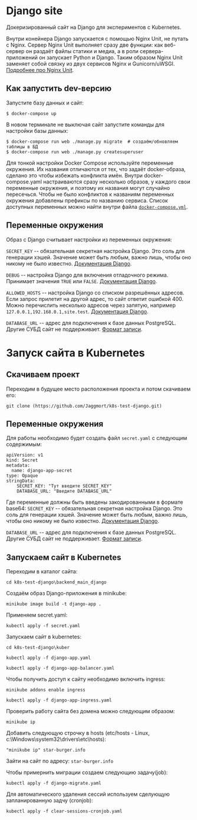# Django site

Докеризированный сайт на Django для экспериментов с Kubernetes.

Внутри конейнера Django запускается с помощью Nginx Unit, не путать с Nginx. Сервер Nginx Unit выполняет сразу две функции: как веб-сервер он раздаёт файлы статики и медиа, а в роли сервера-приложений он запускает Python и Django. Таким образом Nginx Unit заменяет собой связку из двух сервисов Nginx и Gunicorn/uWSGI. [Подробнее про Nginx Unit](https://unit.nginx.org/).

## Как запустить dev-версию

Запустите базу данных и сайт:

```shell-session
$ docker-compose up
```

В новом терминале не выключая сайт запустите команды для настройки базы данных:

```shell-session
$ docker-compose run web ./manage.py migrate  # создаём/обновляем таблицы в БД
$ docker-compose run web ./manage.py createsuperuser
```

Для тонкой настройки Docker Compose используйте переменные окружения. Их названия отличаются от тех, что задаёт docker-образа, сделано это чтобы избежать конфликта имён. Внутри docker-compose.yaml настраиваются сразу несколько образов, у каждого свои переменные окружения, и поэтому их названия могут случайно пересечься. Чтобы не было конфликтов к названиям переменных окружения добавлены префиксы по названию сервиса. Список доступных переменных можно найти внутри файла [`docker-compose.yml`](./docker-compose.yml).

## Переменные окружения

Образ с Django считывает настройки из переменных окружения:

`SECRET_KEY` -- обязательная секретная настройка Django. Это соль для генерации хэшей. Значение может быть любым, важно лишь, чтобы оно никому не было известно. [Документация Django](https://docs.djangoproject.com/en/3.2/ref/settings/#secret-key).

`DEBUG` -- настройка Django для включения отладочного режима. Принимает значения `TRUE` или `FALSE`. [Документация Django](https://docs.djangoproject.com/en/3.2/ref/settings/#std:setting-DEBUG).

`ALLOWED_HOSTS` -- настройка Django со списком разрешённых адресов. Если запрос прилетит на другой адрес, то сайт ответит ошибкой 400. Можно перечислить несколько адресов через запятую, например `127.0.0.1,192.168.0.1,site.test`. [Документация Django](https://docs.djangoproject.com/en/3.2/ref/settings/#allowed-hosts).

`DATABASE_URL` -- адрес для подключения к базе данных PostgreSQL. Другие СУБД сайт не поддерживает. [Формат записи](https://github.com/jacobian/dj-database-url#url-schema).

# Запуск сайта в Kubernetes

## Скачиваем проект

Переходим в будущее место расположения проекта и потом скачиваем его:

`git clone (https://github.com/Jaggmort/k8s-test-django.git)`


## Переменные окружения

Для работы необходимо будет создать файл `secret.yaml` с следующим содержимым:

```
apiVersion: v1 
kind: Secret 
metadata: 
  name: django-app-secret 
type: Opaque 
stringData: 
    SECRET_KEY: "Тут введите SECRET_KEY" 
    DATABASE_URL: "Введите DATABASE_URL" 
```

Где переменные должны быть введены закодированными в формате base64:
`SECRET_KEY` -- обязательная секретная настройка Django. 
Это соль для генерации хэшей. Значение может быть любым, важно лишь, чтобы оно никому не было известно. [Документация Django](https://docs.djangoproject.com/en/3.2/ref/settings/#secret-key).

`DATABASE_URL` -- адрес для подключения к базе данных PostgreSQL. Другие СУБД сайт не поддерживает. [Формат записи](https://github.com/jacobian/dj-database-url#url-schema).

## Запускаем сайт в Kubernetes

Переходим в каталог сайта:

`cd k8s-test-django\backend_main_django`

Создаём образ Django-приложения в minikube:

`minikube image build -t django-app .`

Применяем secret.yaml:

`kubectl apply -f secret.yaml`

Запускаем сайт в kubernetes:

`cd k8s-test-django\kuber`

`kubectl apply -f django-app.yaml`

`kubectl apply -f django-app-balancer.yaml`

Чтобы получить доступ к сайту необходимо включить ingress:

`minikube addons enable ingress`

`kubectl apply -f django-app-ingress.yaml`

Проверить работу сайта без домена можно следующим образом:

`minikube ip`

Добавить следующую строчку в hosts (etc/hosts - Linux, c:\Windows\system32\drivers\etc\hosts):

`"minikube ip" star-burger.info`

Зайти на сайт по адресу: `star-burger.info`

Чтобы примернить миграции создаем следующию задачу(job):

`kubectl apply -f django-migrate.yaml`

Для автоматического удаления сессий используем сделующую запланированную задчу (cronjob):

`kubectl apply -f clear-sessions-cronjob.yaml`
